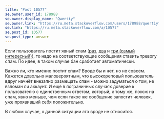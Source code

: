 ```yaml
---
title: "Post 10577"
se.owner.user_id: 178988
se.owner.display_name: "Qwertiy"
se.owner.link: "https://ru.meta.stackoverflow.com/users/178988/qwertiy"
se.link: "https://ru.meta.stackoverflow.com/a/10577"
se.post_id: 10577
se.post_type: answer
---
```

<p>Если пользователь постит явный спам (<a href="https://ru.stackoverflow.com/a/1143933/178988">раз</a>, <a href="https://ru.stackoverflow.com/a/1143936/178988">два</a> и <a href="https://ru.stackoverflow.com/a/1143938/178988">три (самый интересный)</a>), то надо на соответствующие сообщения ставить тревогу спам. По идее, в таком случае бан сработает автоматически.</p>
<p>Важно ли, кто именно постит спам? Вроде бы и нет, но не совсем. Кажется довольно маловероятным, что высокореповый пользователь вдруг начнёт внезапно размещать спам - можно задуматься о том, не взломан ли аккаунт. И ещё в пограничных случаях доверие к пользователю с единственным ответом, который, к тому же, похож на спам, явно меньше, чем если такое же сообщение запостит человек, уже проявивший себя положительно.</p>
<p>В любом случае, к данной ситуации это вроде не относится.</p>
